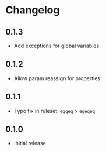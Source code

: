 # Changelog

## 0.1.3
* Add exceptions for global variables

## 0.1.2
* Allow param reassign for properties

## 0.1.1
* Typo fix in ruleset: `eqqeq` > `eqeqeq`

## 0.1.0
* Initial release

